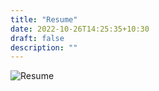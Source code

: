 ```yaml
---
title: "Resume"
date: 2022-10-26T14:25:35+10:30
draft: false
description: ""
---
```


![Resume](/Kaya-Rezende-Resume.png)
